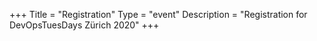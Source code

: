 +++
Title = "Registration"
Type = "event"
Description = "Registration for DevOpsTuesDays Zürich 2020"
+++

<div id="bigmarker-channel-widget-containerdevopstuesdays-zurich"></div><script src="https://www.bigmarker.com/widget/register_channel_widget.js?club=devopstuesdays-zurich&widget_type=manually_ist&upcoming_sub_title=&conference_1=994a2d27e471&conference_2=ea6c66ec0365&conference_3=c61072ee0fd7&conference_4=f7b6d18dbacd&conference_5=d1abe49fd2e5&background_color=ffffff&btext_color=4c586e&link_color=1781AA&ltext_color=ffffff&show_public_webinar=true&widget_width=600&cid=6f7fd60dfdbe" type="text/javascript"></script>
